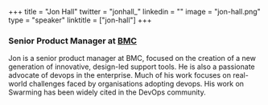 +++
title = "Jon Hall"
twitter = "jonhall_"
linkedin = ""
image = "jon-hall.png"
type = "speaker"
linktitle = ["jon-hall"]
+++

<h3>Senior Product Manager at <a href="http://www.bmc.com/" target="_blank">BMC</a></h3>

<p>Jon is a senior product manager at BMC, focused on the creation of a new generation of innovative, design-led support tools. He is also a passionate advocate of devops in the enterprise. Much of his work focuses on real-world challenges faced by organisations adopting devops. His work on Swarming has been widely cited in the DevOps community.</p>

<!-- Facebook Pixel Code -->
<script>
 !function(f,b,e,v,n,t,s)
 {if(f.fbq)return;n=f.fbq=function(){n.callMethod?
 n.callMethod.apply(n,arguments):n.queue.push(arguments)};
 if(!f._fbq)f._fbq=n;n.push=n;n.loaded=!0;n.version='2.0';
 n.queue=[];t=b.createElement(e);t.async=!0;
 t.src=v;s=b.getElementsByTagName(e)[0];
 s.parentNode.insertBefore(t,s)}(window, document,'script',
 'https://connect.facebook.net/en_US/fbevents.js');
 fbq('init', '627303307635674');
 fbq('track', 'PageView');
</script>
<noscript><img height="1" width="1" style="display:none"
 src="https://www.facebook.com/tr?id=627303307635674&ev=PageView&noscript=1"
/></noscript>
<!-- End Facebook Pixel Code -->